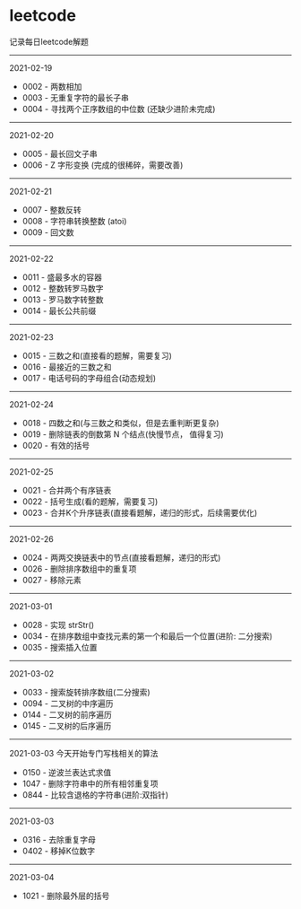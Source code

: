 # leetcode
记录每日leetcode解题
****
2021-02-19
- 0002 - 两数相加
- 0003 - 无重复字符的最长子串
- 0004 - 寻找两个正序数组的中位数 (还缺少进阶未完成)
****
2021-02-20
- 0005 - 最长回文子串
- 0006 - Z 字形变换 (完成的很稀碎，需要改善)
****
2021-02-21
- 0007 - 整数反转
- 0008 - 字符串转换整数 (atoi)
- 0009 - 回文数
****
2021-02-22
- 0011 - 盛最多水的容器
- 0012 - 整数转罗马数字
- 0013 - 罗马数字转整数
- 0014 - 最长公共前缀
****
2021-02-23
- 0015 - 三数之和(直接看的题解，需要复习)
- 0016 - 最接近的三数之和
- 0017 - 电话号码的字母组合(动态规划)
****
2021-02-24
- 0018 - 四数之和(与三数之和类似，但是去重判断更复杂)
- 0019 - 删除链表的倒数第 N 个结点(快慢节点， 值得复习)
- 0020 - 有效的括号
****
2021-02-25
- 0021 - 合并两个有序链表
- 0022 - 括号生成(看的题解，需要复习)
- 0023 - 合并K个升序链表(直接看题解，递归的形式，后续需要优化)
****
2021-02-26
- 0024 - 两两交换链表中的节点(直接看题解，递归的形式)
- 0026 - 删除排序数组中的重复项
- 0027 - 移除元素
****
2021-03-01
- 0028 - 实现 strStr()
- 0034 - 在排序数组中查找元素的第一个和最后一个位置(进阶: 二分搜索)
- 0035 - 搜索插入位置
****
2021-03-02
- 0033 - 搜索旋转排序数组(二分搜索)
- 0094 - 二叉树的中序遍历
- 0144 - 二叉树的前序遍历
- 0145 - 二叉树的后序遍历
****
2021-03-03
今天开始专门写栈相关的算法
- 0150 - 逆波兰表达式求值
- 1047 - 删除字符串中的所有相邻重复项
- 0844 - 比较含退格的字符串(进阶:双指针)
****
2021-03-03
- 0316 - 去除重复字母
- 0402 - 移掉K位数字
****
2021-03-04
- 1021 - 删除最外层的括号